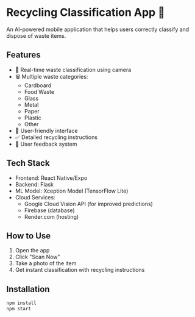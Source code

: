 # Recycling Classification App 🌱

An AI-powered mobile application that helps users correctly classify and dispose of waste items.

## Features

- 📸 Real-time waste classification using camera
- 🗑️ Multiple waste categories:
  - Cardboard
  - Food Waste
  - Glass
  - Metal
  - Paper
  - Plastic
  - Other
- 📱 User-friendly interface
- ✅ Detailed recycling instructions
- 🔄 User feedback system

## Tech Stack

- Frontend: React Native/Expo
- Backend: Flask
- ML Model: Xception Model (TensorFlow Lite)
- Cloud Services: 
  - Google Cloud Vision API (for improved predictions)
  - Firebase (database)
  - Render.com (hosting)

## How to Use

1. Open the app
2. Click "Scan Now"
3. Take a photo of the item
4. Get instant classification with recycling instructions

## Installation

```bash
npm install
npm start
